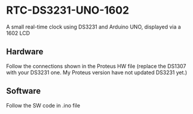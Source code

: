 # RTC-DS3231-UNO-1602
A small real-time clock using DS3231 and Arduino UNO, displayed via a 1602 LCD
## Hardware
Follow the connections shown in the Proteus HW file 
(replace the DS1307 with your DS3231 one. My Proteus version have not updated DS3231 yet.)
## Software
Follow the SW code in .ino file